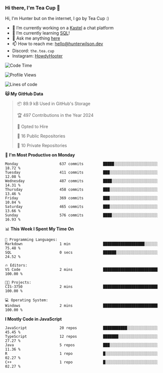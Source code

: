 ### Hi there, I'm Tea Cup 👋 

Hi, I'm Hunter but on the internet, I go by Tea Cup :)

- 🔭 I’m currently working on a [Kastel](https://github.com/KastelApp) a chat platform
- 🌱 I’m currently learning [SQL](https://github.com/TheTeaCup/CIS-3750)!
- 💬 Ask me anything [here](https://github.com/TheTeaCup/TheTeaCup/issues)
- 📫 How to reach me: [hello@hunterwilson.dev](mailto:hello@hunterwilson.dev)
- Discord: `the.tea.cup`
- Instagram: [HowdyHooter](https://instagram.com/HowdyHooter)

<!--START_SECTION:waka-->
![Code Time](http://img.shields.io/badge/Code%20Time-586%20hrs%2040%20mins-blue)

![Profile Views](http://img.shields.io/badge/Profile%20Views-11-blue)

![Lines of code](https://img.shields.io/badge/From%20Hello%20World%20I%27ve%20Written-1.3%20million%20lines%20of%20code-blue)

**🐱 My GitHub Data** 

> 📦 89.9 kB Used in GitHub's Storage 
 > 
> 🏆 497 Contributions in the Year 2024
 > 
> 💼 Opted to Hire
 > 
> 📜 16 Public Repositories 
 > 
> 🔑 10 Private Repositories 
 > 
📅 **I'm Most Productive on Monday** 

```text
Monday                   637 commits         █████░░░░░░░░░░░░░░░░░░░░   18.72 % 
Tuesday                  411 commits         ███░░░░░░░░░░░░░░░░░░░░░░   12.08 % 
Wednesday                487 commits         ████░░░░░░░░░░░░░░░░░░░░░   14.31 % 
Thursday                 458 commits         ███░░░░░░░░░░░░░░░░░░░░░░   13.46 % 
Friday                   369 commits         ███░░░░░░░░░░░░░░░░░░░░░░   10.84 % 
Saturday                 465 commits         ███░░░░░░░░░░░░░░░░░░░░░░   13.66 % 
Sunday                   576 commits         ████░░░░░░░░░░░░░░░░░░░░░   16.93 % 
```


📊 **This Week I Spent My Time On** 

```text
💬 Programming Languages: 
Markdown                 1 min               ███████████████████░░░░░░   75.48 % 
SQL                      0 secs              ██████░░░░░░░░░░░░░░░░░░░   24.52 % 

🔥 Editors: 
VS Code                  2 mins              █████████████████████████   100.00 % 

🐱‍💻 Projects: 
CIS-3750                 2 mins              █████████████████████████   100.00 % 

💻 Operating System: 
Windows                  2 mins              █████████████████████████   100.00 % 
```

**I Mostly Code in JavaScript** 

```text
JavaScript               20 repos            ███████████░░░░░░░░░░░░░░   45.45 % 
TypeScript               12 repos            ███████░░░░░░░░░░░░░░░░░░   27.27 % 
Java                     5 repos             ███░░░░░░░░░░░░░░░░░░░░░░   11.36 % 
R                        1 repo              █░░░░░░░░░░░░░░░░░░░░░░░░   02.27 % 
C++                      1 repo              █░░░░░░░░░░░░░░░░░░░░░░░░   02.27 % 
```




<!--END_SECTION:waka-->
